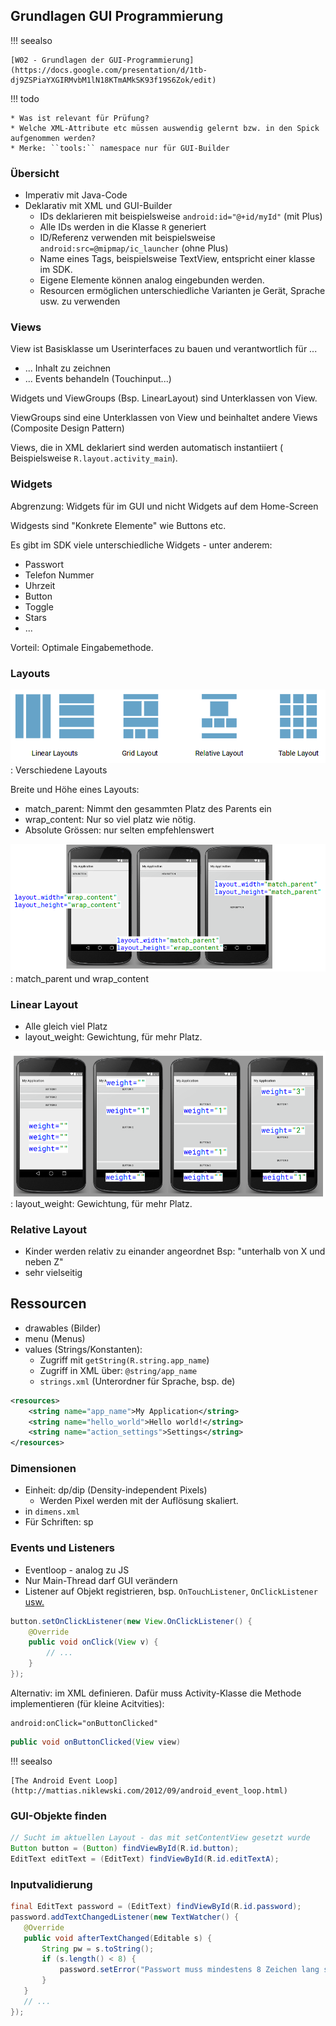 ## Grundlagen GUI Programmierung

!!! seealso

    [W02 - Grundlagen der GUI-Programmierung](https://docs.google.com/presentation/d/1tb-dj9ZSPiaYXGIRMvbM1lN18KTmAMkSK93f19S6Zok/edit)

!!! todo

    * Was ist relevant für Prüfung?
    * Welche XML-Attribute etc müssen auswendig gelernt bzw. in den Spick aufgenommen werden?
    * Merke: ``tools:`` namespace nur für GUI-Builder

### Übersicht

* Imperativ mit Java-Code
* Deklarativ mit XML und GUI-Builder
    * IDs deklarieren mit beispielsweise ``android:id="@+id/myId"`` (mit Plus)
    * Alle IDs werden in die Klasse ``R`` generiert
    * ID/Referenz verwenden mit beispielsweise ``android:src=@mipmap/ic_launcher`` (ohne Plus)
    * Name eines Tags, beispielsweise TextView, entspricht einer klasse im SDK.
    * Eigene Elemente können analog eingebunden werden.
    * Resourcen ermöglichen unterschiedliche Varianten je Gerät, Sprache usw. zu verwenden

### Views

View ist Basisklasse um Userinterfaces zu bauen und verantwortlich für ...
* ... Inhalt zu zeichnen
* ... Events behandeln (Touchinput...)

Widgets und ViewGroups (Bsp. LinearLayout) sind Unterklassen von View.

ViewGroups sind eine Unterklassen von View und beinhaltet andere Views (Composite Design Pattern)

Views, die in XML deklariert sind werden automatisch instantiiert ( Beispielsweise ``R.layout.activity_main``).

### Widgets

Abgrenzung: Widgets für im GUI und nicht Widgets auf dem Home-Screen

Widgests sind "Konkrete Elemente" wie Buttons etc.

Es gibt im SDK viele unterschiedliche Widgets - unter anderem:

* Passwort
* Telefon Nummer
* Uhrzeit
* Button
* Toggle
* Stars
* ...

Vorteil: Optimale Eingabemethode.

### Layouts

![Verschiedene Layouts](images/layouts.png)
: Verschiedene Layouts

Breite und Höhe eines Layouts:

* match_parent: Nimmt den gesammten Platz des Parents ein
* wrap_content: Nur so viel platz wie nötig.
* Absolute Grössen: nur selten empfehlenswert

![](images/layout_params.png)
: match_parent und wrap_content

### Linear Layout
* Alle gleich viel Platz
* layout_weight: Gewichtung, für mehr Platz.

![](images/linear_layout.png)
: layout_weight: Gewichtung, für mehr Platz.

### Relative Layout
* Kinder werden relativ zu einander angeordnet
  Bsp: "unterhalb von X und neben Z"
* sehr vielseitig

## Ressourcen

* drawables (Bilder)
* menu (Menus)
* values (Strings/Konstanten):
    * Zugriff mit ``getString(R.string.app_name``)
    * Zugriff in XML über: ``@string/app_name``
    * ``strings.xml`` (Unterordner für Sprache, bsp. de)

```xml
<resources>
    <string name="app_name">My Application</string>
    <string name="hello_world">Hello world!</string>
    <string name="action_settings">Settings</string>
</resources>
```

### Dimensionen
* Einheit: dp/dip (Density-independent Pixels)
    * Werden Pixel werden mit der Auflösung skaliert.
* in ``dimens.xml``
* Für Schriften: sp

### Events und Listeners
* Eventloop - analog zu JS
* Nur Main-Thread darf GUI verändern
* Listener auf Objekt registrieren, bsp. ``OnTouchListener``, ``OnClickListener`` [usw.](https://developer.android.com/guide/topics/ui/ui-events.html)


```java
button.setOnClickListener(new View.OnClickListener() {
    @Override
    public void onClick(View v) {
        // ...
    }
});
```

Alternativ: im XML definieren. Dafür muss Activity-Klasse die Methode implementieren (für kleine Acitvities):

```
android:onClick="onButtonClicked"
```
```java
public void onButtonClicked(View view)
```

!!! seealso

    [The Android Event Loop](http://mattias.niklewski.com/2012/09/android_event_loop.html)


### GUI-Objekte finden

```java
// Sucht im aktuellen Layout - das mit setContentView gesetzt wurde
Button button = (Button) findViewById(R.id.button);
EditText editText = (EditText) findViewById(R.id.editTextA);
```

### Inputvalidierung

```java
final EditText password = (EditText) findViewById(R.id.password);
password.addTextChangedListener(new TextWatcher() {
   @Override
   public void afterTextChanged(Editable s) {
       String pw = s.toString();
       if (s.length() < 8) {
           password.setError("Passwort muss mindestens 8 Zeichen lang sein.");
       }
   }
   // ...
});
```
